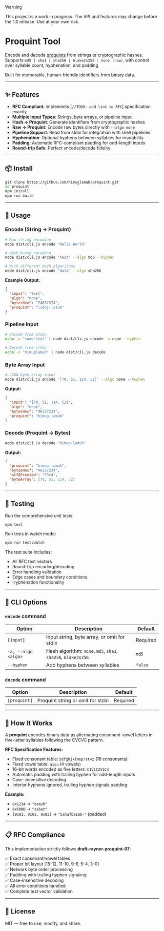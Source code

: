 > [!WARNING]
> This project is a work in progress. The API and features may change before the 1.0 release. Use at your own risk.

# Proquint Tool

Encode and decode [proquints](https://arxiv.org/html/0901.4016) from strings or cryptographic hashes.  
Supports `md5 | sha1 | sha256 | blake2s256 | none (raw)`, with control over syllable count, hyphenation, and padding.  

Built for memorable, human-friendly identifiers from binary data.

---

## ✨ Features

- **RFC Compliant**: Implements [`//TODO: add link to RFC`] specification exactly
- **Multiple Input Types**: Strings, byte arrays, or pipeline input
- **Hash → Proquint**: Generate identifiers from cryptographic hashes
- **Raw → Proquint**: Encode raw bytes directly with `--algo none`
- **Pipeline Support**: Read from stdin for integration with shell pipelines
- **Hyphenation**: Optional hyphens between syllables for readability
- **Padding**: Automatic RFC-compliant padding for odd-length inputs
- **Round-trip Safe**: Perfect encode/decode fidelity

---

## 📦 Install

```bash
git clone https://github.com/himuglamuh/proquint.git
cd proquint
npm install
npm run build
```

---

## 🚀 Usage

### Encode (String → Proquint)

```bash
# Raw string encoding
node dist/cli.js encode "Hello World"

# Hash-based encoding
node dist/cli.js encode "test" --algo md5 --hyphen

# With different hash algorithms
node dist/cli.js encode "data" --algo sha256
```

**Example Output:**
```json
{
  "input": "test",
  "algo": "none",
  "bytesHex": "74657374",
  "proquint": "lidoj-latuh"
}
```

### Pipeline Input

```bash
# Encode from stdin
echo -n "some text" | node dist/cli.js encode -a none --hyphen

# Decode from stdin  
echo -n "himuglamuh" | node dist/cli.js decode
```

### Byte Array Input

```bash
# JSON byte array input
node dist/cli.js encode '[70, 51, 114, 52]' --algo none --hyphen
```

**Output:**
```json
{
  "input": "[70, 51, 114, 52]",
  "algo": "none", 
  "bytesHex": "46337234",
  "proquint": "himug-lamuh"
}
```

### Decode (Proquint → Bytes)

```bash
node dist/cli.js decode "himug-lamuh"
```

**Output:**
```json
{
  "proquint": "himug-lamuh",
  "bytesHex": "46337234",
  "utf8Preview": "F3r4",
  "byteArray": [70, 51, 114, 52]
}
```

---

## 🧪 Testing

Run the comprehensive unit tests:

```bash
npm test
```

Run tests in watch mode:

```bash
npm run test:watch
```

The test suite includes:
- All RFC test vectors
- Round-trip encoding/decoding
- Error handling validation
- Edge cases and boundary conditions
- Hyphenation functionality

---

## 🔧 CLI Options

### `encode` command

| Option | Description | Default |
|--------|-------------|---------|
| `[input]` | Input string, byte array, or omit for stdin | Required |
| `-a, --algo <algo>` | Hash algorithm: `none`, `md5`, `sha1`, `sha256`, `blake2s256` | `md5` |
| `--hyphen` | Add hyphens between syllables | `false` |

### `decode` command

| Option | Description | Default |
|--------|-------------|---------|
| `[proquint]` | Proquint string or omit for stdin | Required |

---

## 🧠 How It Works

A **proquint** encodes binary data as alternating consonant-vowel letters in five-letter syllables following the CVCVC pattern.

**RFC Specification Features:**
- Fixed consonant table: `bdfghjklmnprstvz` (16 consonants)
- Fixed vowel table: `aiou` (4 vowels)  
- 16-bit words encoded as five letters: `C1V1C2V2C3`
- Automatic padding with trailing hyphen for odd-length inputs
- Case-insensitive decoding
- Interior hyphens ignored, trailing hyphen signals padding

**Example:**
- `0x1234` → `"damuh"`
- `0xF00D` → `"zabat"`  
- `[0x01, 0x02, 0x03]` → `"bahafbasab-"` (padded)

---

## 📋 RFC Compliance

This implementation strictly follows **draft-rayner-proquint-07**:

✅ Exact consonant/vowel tables  
✅ Proper bit layout (15-12, 11-10, 9-6, 5-4, 3-0)  
✅ Network byte order processing  
✅ Padding with trailing hyphen signaling  
✅ Case-insensitive decoding  
✅ All error conditions handled  
✅ Complete test vector validation  

---

## 📜 License

MIT — free to use, modify, and share.

